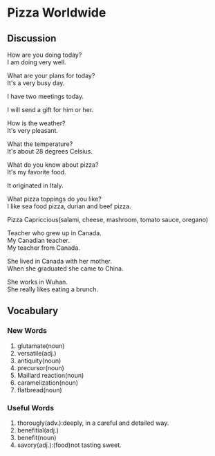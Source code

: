 # Pizza Worldwide
## Discussion
How are you doing today?  
I am doing very well.  

What are your plans for today?  
It's a very busy day.  

I have two meetings today.  

I will send a gift for him or her.  

How is the weather?  
It's very pleasant.  

What the temperature?  
It's about 28 degrees Celsius.  

What do you know about pizza?  
It's my favorite food.  

It originated in Italy.  

What pizza toppings do you like?  
I like sea food pizza, durian and beef pizza.   

Pizza Capriccious(salami, cheese, mashroom, tomato sauce, oregano)

Teacher who grew up in Canada.  
My Canadian teacher.  
My teacher from Canada.  

She lived in Canada with her mother.  
When she graduated she came to China.  

She works in Wuhan.  
She really likes eating a brunch.  

## Vocabulary
### New Words
1. glutamate(noun)
1. versatile(adj.)
1. antiquity(noun)
1. precursor(noun)
1. Maillard reaction(noun)
1. caramelization(noun)
1. flatbread(noun)

### Useful Words
1. thorougly(adv.):deeply, in a careful and detailed way.
1. benefitial(adj.)
1. benefit(noun)
1. savory(adj.):(food)not tasting sweet.
